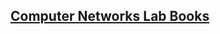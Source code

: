 ## [Computer Networks Lab Books](https://drive.google.com/drive/u/0/folders/1hbBnI81ugZI_cQeMgjwmN3LTb7gZypYf)
